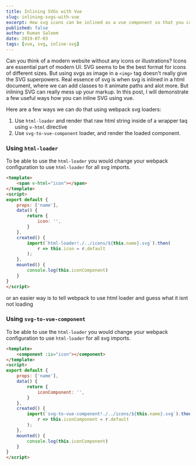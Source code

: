 ```yaml
---
title: Inlining SVGs with Vue
slug: inlining-svgs-with-vue
excerpt: How svg icons can be inlined as a vue component so that you can still add class and style to it and all the powers of inline SVG without having to copy the icon's code in your markup.
published: false
author: Ruman Saleem
date: 2019-07-03
tags: [vue, svg, inline-svg]
---
```

Can you think of a modern website without any icons or illustrations? Icons are essential part of modern UI. SVG seems to be the best format for icons of different sizes. But using svgs as image in a `<img>` tag doesn't really give the SVG superpowers. Real essence of svg is when svg is inlined in a html document, where we can add classes to it animate paths and alot more. But inlining SVG can really mess up your markup. In this post, I will demonstrate a few useful ways how you can inline SVG using vue.

Here are a few ways we can do that using webpack svg loaders:

1. Use `html-loader` and render that raw html string inside of a wrapper taq using `v-html` directive
2. Use `svg-to-vue-component` loader, and render the loaded component.

### Using `html-loader`

To be able to use the `html-loader` you would change your webpack configuration to use `html-loader` for all svg imports.

```html
<template>
    <span v-html="icon"></span>
</template>
<script>
export default {
    props: ['name'],
    data() {
        return {
            icon: '',
        }
    },
    created() {
        import(`html-loader!./../icons/${this.name}.svg`).then(
            r => this.icon = r.default
        );
    },
    mounted() {
        console.log(this.iconComponent)      
    }
}
</script>
```
 or an easier way is to tell webpack to use html loader and guess what it isnt not loading



 ### Using `svg-to-vue-component`

To be able to use the `html-loader` you would change your webpack configuration to use `html-loader` for all svg imports.

```html
<template>
    <component :is="icon"></component>
</template>
<script>
export default {
    props: ['name'],
    data() {
        return {
            iconComponent: '',
        }
    },
    created() {
        import(`svg-to-vue-component!./../icons/${this.name}.svg`).then(
            r => this.iconComponent = r.default
        );
    },
    mounted() {
        console.log(this.iconComponent)      
    }
}
</script>
```


